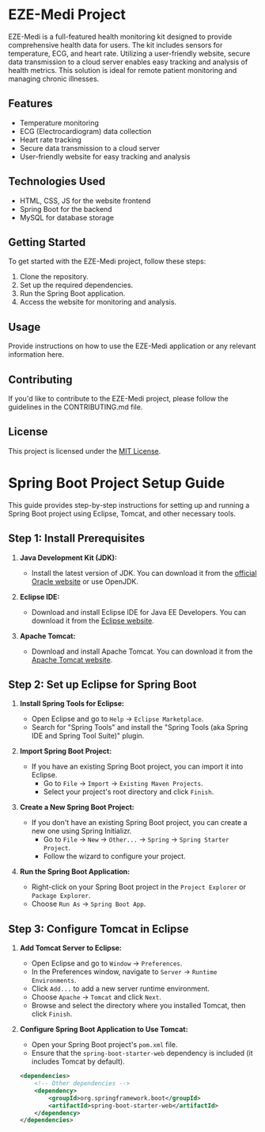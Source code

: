 # EZE-Medi Project

EZE-Medi is a full-featured health monitoring kit designed to provide comprehensive health data for users. The kit includes sensors for temperature, ECG, and heart rate. Utilizing a user-friendly website, secure data transmission to a cloud server enables easy tracking and analysis of health metrics. This solution is ideal for remote patient monitoring and managing chronic illnesses.

## Features

- Temperature monitoring
- ECG (Electrocardiogram) data collection
- Heart rate tracking
- Secure data transmission to a cloud server
- User-friendly website for easy tracking and analysis

## Technologies Used

- HTML, CSS, JS for the website frontend
- Spring Boot for the backend
- MySQL for database storage

## Getting Started

To get started with the EZE-Medi project, follow these steps:

1. Clone the repository.
2. Set up the required dependencies.
3. Run the Spring Boot application.
4. Access the website for monitoring and analysis.

## Usage

Provide instructions on how to use the EZE-Medi application or any relevant information here.

## Contributing

If you'd like to contribute to the EZE-Medi project, please follow the guidelines in the CONTRIBUTING.md file.

## License

This project is licensed under the [MIT License](LICENSE).
# Spring Boot Project Setup Guide

This guide provides step-by-step instructions for setting up and running a Spring Boot project using Eclipse, Tomcat, and other necessary tools.

## Step 1: Install Prerequisites

1. **Java Development Kit (JDK):**
   - Install the latest version of JDK. You can download it from the [official Oracle website](https://www.oracle.com/java/technologies/javase-downloads.html) or use OpenJDK.

2. **Eclipse IDE:**
   - Download and install Eclipse IDE for Java EE Developers. You can download it from the [Eclipse website](https://www.eclipse.org/downloads/).

3. **Apache Tomcat:**
   - Download and install Apache Tomcat. You can download it from the [Apache Tomcat website](http://tomcat.apache.org/).

## Step 2: Set up Eclipse for Spring Boot

1. **Install Spring Tools for Eclipse:**
   - Open Eclipse and go to `Help` -> `Eclipse Marketplace`.
   - Search for "Spring Tools" and install the "Spring Tools (aka Spring IDE and Spring Tool Suite)" plugin.

2. **Import Spring Boot Project:**
   - If you have an existing Spring Boot project, you can import it into Eclipse.
     - Go to `File` -> `Import` -> `Existing Maven Projects`.
     - Select your project's root directory and click `Finish`.

3. **Create a New Spring Boot Project:**
   - If you don't have an existing Spring Boot project, you can create a new one using Spring Initializr.
     - Go to `File` -> `New` -> `Other...` -> `Spring` -> `Spring Starter Project`.
     - Follow the wizard to configure your project.

4. **Run the Spring Boot Application:**
   - Right-click on your Spring Boot project in the `Project Explorer` or `Package Explorer`.
   - Choose `Run As` -> `Spring Boot App`.

## Step 3: Configure Tomcat in Eclipse

1. **Add Tomcat Server to Eclipse:**
   - Open Eclipse and go to `Window` -> `Preferences`.
   - In the Preferences window, navigate to `Server` -> `Runtime Environments`.
   - Click `Add...` to add a new server runtime environment.
   - Choose `Apache` -> `Tomcat` and click `Next`.
   - Browse and select the directory where you installed Tomcat, then click `Finish`.

2. **Configure Spring Boot Application to Use Tomcat:**
   - Open your Spring Boot project's `pom.xml` file.
   - Ensure that the `spring-boot-starter-web` dependency is included (it includes Tomcat by default).

   ```xml
   <dependencies>
       <!-- Other dependencies -->
       <dependency>
           <groupId>org.springframework.boot</groupId>
           <artifactId>spring-boot-starter-web</artifactId>
       </dependency>
   </dependencies>
